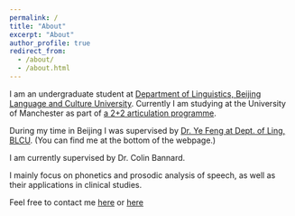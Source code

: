 ```yaml
---
permalink: /
title: "About"
excerpt: "About"
author_profile: true
redirect_from: 
  - /about/
  - /about.html
---
```


I am an undergraduate student at [Department of Linguistics, Beijing Language and Culture University](https://linguistics.blcu.edu.cn/). Currently I am studying at the University of Manchester as part of [a 2+2 articulation programme](https://www.alc.manchester.ac.uk/connect/collaborative-partnerships/). 

During my time in Beijing I was supervised by [Dr. Ye Feng at Dept. of Ling, BLCU](https://linguistics.blcu.edu.cn/info/1281/3013.htm). (You can find me at the bottom of the webpage.)

I am currently supervised by Dr. Colin Bannard. 

I mainly focus on phonetics and prosodic analysis of speech, as well as their applications in clinical studies.

Feel free to contact me [here](mailto:b.zhang803@foxmail.com) or [here](mailto:bomiao.zhang@student.manchester.ac.uk)
